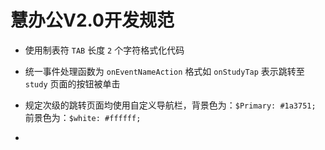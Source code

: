 # 慧办公V2.0开发规范

- 使用制表符 `TAB` 长度 `2` 个字符格式化代码
- 统一事件处理函数为 `onEventNameAction` 格式如 `onStudyTap` 表示跳转至 `study` 页面的按钮被单击
- 规定次级的跳转页面均使用自定义导航栏，背景色为：`$Primary: #1a3751;` 前景色为：`$white: #ffffff;`

- 